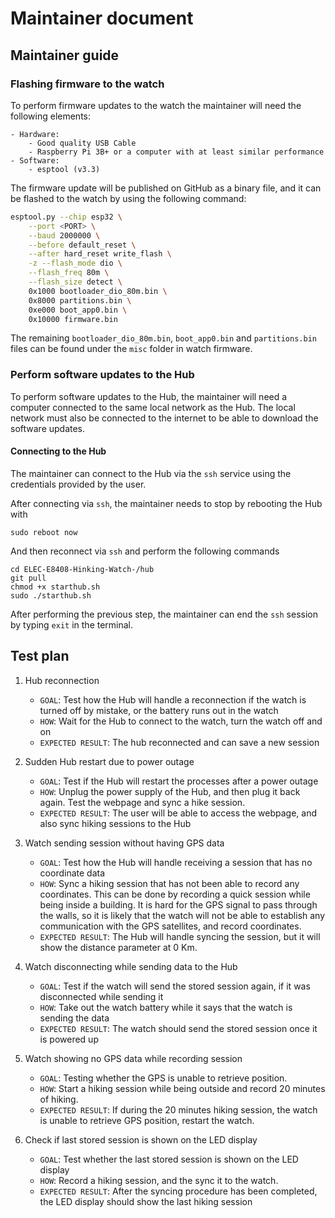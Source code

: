 # Maintainer document

## Maintainer guide

### Flashing firmware to the watch
To perform firmware updates to the watch the maintainer will need the following elements:

    - Hardware: 
        - Good quality USB Cable
        - Raspberry Pi 3B+ or a computer with at least similar performance 
    - Software:
        - esptool (v3.3)
    
The firmware update will be published on GitHub as a binary file, and it can be flashed to the watch by using the following command:

```sh
esptool.py --chip esp32 \
	--port <PORT> \
	--baud 2000000 \
	--before default_reset \
	--after hard_reset write_flash \
	-z --flash_mode dio \
	--flash_freq 80m \
	--flash_size detect \
	0x1000 bootloader_dio_80m.bin \
	0x8000 partitions.bin \
	0xe000 boot_app0.bin \
	0x10000 firmware.bin
```

The remaining `bootloader_dio_80m.bin`, `boot_app0.bin` and `partitions.bin` files can be found under the `misc` folder in watch firmware.  
### Perform software updates to the Hub

To perform software updates to the Hub, the maintainer will need a computer connected to the same local network as the Hub. The local network must also be connected to the internet to be able to download the software updates.

#### Connecting to the Hub
The maintainer can connect to the Hub via the `ssh` service using the credentials provided by the user.

After connecting via `ssh`, the maintainer needs to stop by rebooting the Hub with 
    
    sudo reboot now

And then reconnect via `ssh` and perform the following commands

    cd ELEC-E8408-Hinking-Watch-/hub
    git pull
    chmod +x starthub.sh
    sudo ./starthub.sh

After performing the previous step, the maintainer can end the `ssh` session by typing `exit` in the terminal.

## Test plan

1. Hub reconnection
    - `GOAL`: Test how the Hub will handle a reconnection if the watch is turned off by mistake, or the battery runs out in the watch
    - `HOW`: Wait for the Hub to connect to the watch, turn the watch off and on
    - `EXPECTED RESULT`: The hub reconnected and can save a new session

2. Sudden Hub restart due to power outage
    - `GOAL`: Test if the Hub will restart the processes after a power outage
    - `HOW`: Unplug the power supply of the Hub, and then plug it back again. Test the webpage and sync a hike session. 
    - `EXPECTED RESULT`: The user will be able to access the webpage, and also sync hiking sessions to the Hub

3. Watch sending session without having GPS data
    - `GOAL`: Test how the Hub will handle receiving a session that has no coordinate data
    - `HOW`: Sync a hiking session that has not been able to record any coordinates. This can be done by recording a quick session while being inside a building. It is hard for the GPS signal to pass through the walls, so it is likely that the watch will not be able to establish any communication with the GPS satellites, and record coordinates.
    - `EXPECTED RESULT`: The Hub will handle syncing the session, but it will show the distance parameter at 0 Km.

4. Watch disconnecting while sending data to the Hub
    - `GOAL`: Test if the watch will send the stored session again, if it was disconnected while sending it
    - `HOW`: Take out the watch battery while it says that the watch is sending the data
    - `EXPECTED RESULT`: The watch should send the stored session once it is powered up

5. Watch showing no GPS data while recording session
    - `GOAL`: Testing whether the GPS is unable to retrieve position.
    - `HOW`: Start a hiking session while being outside and record 20 minutes of hiking.
    - `EXPECTED RESULT`: If during the 20 minutes hiking session, the watch is unable to retrieve GPS position, restart the watch.

6. Check if last stored session is shown on the LED display
    - `GOAL`: Test whether the last stored session is shown on the LED display
    - `HOW`: Record a hiking session, and the sync it to the watch.
    - `EXPECTED RESULT`: After the syncing procedure has been completed, the LED display should show the last hiking session
